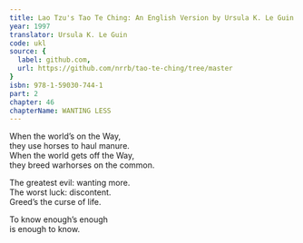 ```yaml
---
title: Lao Tzu's Tao Te Ching: An English Version by Ursula K. Le Guin
year: 1997
translator: Ursula K. Le Guin
code: ukl
source: {
  label: github.com,
  url: https://github.com/nrrb/tao-te-ching/tree/master
}
isbn: 978-1-59030-744-1
part: 2
chapter: 46
chapterName: WANTING LESS
---
```

When the world’s on the Way,  
they use horses to haul manure.  
When the world gets off the Way,  
they breed warhorses on the common.  

The greatest evil: wanting more.  
The worst luck: discontent.  
Greed’s the curse of life.  

To know enough’s enough  
is enough to know.